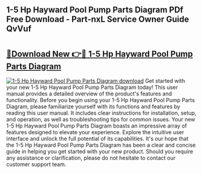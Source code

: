 ## 1-5 Hp Hayward Pool Pump Parts Diagram PDf Free Download - Part-nxL Service Owner Guide QvVuf

# <h2><a href="http://dfrmgnq.blite.top/?on=1-5+Hp+Hayward+Pool+Pump+Parts+Diagram">🔗Download New 👉🔴 1-5 Hp Hayward Pool Pump Parts Diagram</a></h2>

[![1-5 Hp Hayward Pool Pump Parts Diagram download](https://i.imgur.com/lujVjoI.png)](http://dfrmgnq.blite.top/?on=1-5+Hp+Hayward+Pool+Pump+Parts+Diagram)
Get started with your new 1-5 Hp Hayward Pool Pump Parts Diagram today! This user manual provides a detailed overview of the product's features and functionality. Before you begin using your 1-5 Hp Hayward Pool Pump Parts Diagram, please familiarize yourself with its functions and features by reading this user manual. It includes clear instructions for installation, setup, and operation, as well as troubleshooting tips for common issues. Your new 1-5 Hp Hayward Pool Pump Parts Diagram boasts an impressive array of features designed to elevate your experience. Explore the intuitive user interface and unlock the full potential of its capabilities. It's our hope that the 1-5 Hp Hayward Pool Pump Parts Diagram has been a clear and concise guide in helping you get started with your new product. Should you require any assistance or clarification, please do not hesitate to contact our customer support team.
